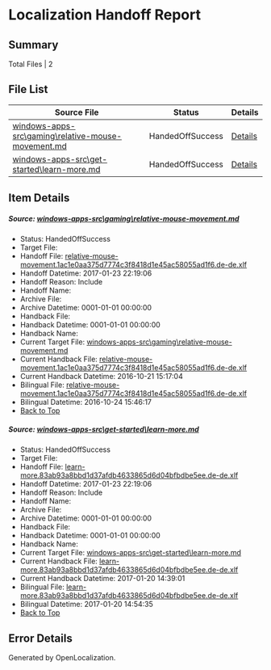 # <a name='report-top'></a> Localization Handoff Report

## Summary
 Total Files | 2

## File List
 Source File | Status | Details 
 ----------- | ------ | ------- 
 [windows-apps-src\gaming\relative-mouse-movement.md](https://cpubwin.visualstudio.com/windows-uwp/_git/windows-uwp/commit/bdbba02125231898ce73f0718c75e245e8af94cf?path=windows-apps-src%2Fgaming%2Frelative-mouse-movement.md&_a=contents) | HandedOffSuccess | [Details](#941855a9fb9bdcaf4cfaa78adf1a1045bdda93ce2637)
 [windows-apps-src\get-started\learn-more.md](https://cpubwin.visualstudio.com/windows-uwp/_git/windows-uwp/commit/18267162baabe636d31d8db8ffb669c1afcb6594?path=windows-apps-src%2Fget-started%2Flearn-more.md&_a=contents) | HandedOffSuccess | [Details](#f39d46c146b2e2bb904935aa3f0854ed6934eb3d3063)

## Item Details
##### <a name='941855a9fb9bdcaf4cfaa78adf1a1045bdda93ce2637'></a> Source: [windows-apps-src\gaming\relative-mouse-movement.md](https://cpubwin.visualstudio.com/windows-uwp/_git/windows-uwp/commit/bdbba02125231898ce73f0718c75e245e8af94cf?path=windows-apps-src%2Fgaming%2Frelative-mouse-movement.md&_a=contents)
* Status: HandedOffSuccess
* Target File: 
* Handoff File: [relative-mouse-movement.1ac1e0aa375d7774c3f8418d1e45ac58055ad1f6.de-de.xlf](https://cpubwin.visualstudio.com/windows-uwp/_git/WDCLib.handoff/commit/1ebc622701b2e7a7bd05d7ad4bc493b04dc741db?path=ol-handoff%2Fcpubwin%2Fwindows-uwp.de-de%2Fmaster%2Frelative-mouse-movement.1ac1e0aa375d7774c3f8418d1e45ac58055ad1f6.de-de.xlf&_a=contents)
* Handoff Datetime: 2017-01-23 22:19:06
* Handoff Reason: Include
* Handoff Name: 
* Archive File: 
* Archive Datetime: 0001-01-01 00:00:00
* Handback File: 
* Handback Datetime: 0001-01-01 00:00:00
* Handback Name: 
* Current Target File: [windows-apps-src\gaming\relative-mouse-movement.md](https://cpubwin.visualstudio.com/windows-uwp/_git/windows-uwp.de-de/commit/c3cc6ddc6f3b2e0e594b3a771a3787b6567d88e5?path=windows-apps-src%2Fgaming%2Frelative-mouse-movement.md&_a=contents)
* Current Handback File: [relative-mouse-movement.1ac1e0aa375d7774c3f8418d1e45ac58055ad1f6.de-de.xlf](https://cpubwin.visualstudio.com/windows-uwp/_git/WDCLib.handback/commit/af7251542093aa676fc710fa76cce8c29961cc27?path=ol-handback%2FMicrosoft%2Fwindows-apps.de-de%2Fmaster%2Frelative-mouse-movement.1ac1e0aa375d7774c3f8418d1e45ac58055ad1f6.de-de.xlf&_a=contents)
* Current Handback Datetime: 2016-10-21 15:17:04
* Bilingual File: [relative-mouse-movement.1ac1e0aa375d7774c3f8418d1e45ac58055ad1f6.de-de.xlf](https://cpubwin.visualstudio.com/windows-uwp/_git/WDCLib.handback/commit/af7251542093aa676fc710fa76cce8c29961cc27?path=ol-handback%2FMicrosoft%2Fwindows-apps.de-de%2Fmaster%2Frelative-mouse-movement.1ac1e0aa375d7774c3f8418d1e45ac58055ad1f6.de-de.xlf&_a=contents)
* Bilingual Datetime: 2016-10-24 15:46:17
* [Back to Top](#report-top)

##### <a name='f39d46c146b2e2bb904935aa3f0854ed6934eb3d3063'></a> Source: [windows-apps-src\get-started\learn-more.md](https://cpubwin.visualstudio.com/windows-uwp/_git/windows-uwp/commit/18267162baabe636d31d8db8ffb669c1afcb6594?path=windows-apps-src%2Fget-started%2Flearn-more.md&_a=contents)
* Status: HandedOffSuccess
* Target File: 
* Handoff File: [learn-more.83ab93a8bbd1d37afdb4633865d6d04bfbdbe5ee.de-de.xlf](https://cpubwin.visualstudio.com/windows-uwp/_git/WDCLib.handoff/commit/1ebc622701b2e7a7bd05d7ad4bc493b04dc741db?path=ol-handoff%2Fcpubwin%2Fwindows-uwp.de-de%2Fmaster%2Flearn-more.83ab93a8bbd1d37afdb4633865d6d04bfbdbe5ee.de-de.xlf&_a=contents)
* Handoff Datetime: 2017-01-23 22:19:06
* Handoff Reason: Include
* Handoff Name: 
* Archive File: 
* Archive Datetime: 0001-01-01 00:00:00
* Handback File: 
* Handback Datetime: 0001-01-01 00:00:00
* Handback Name: 
* Current Target File: [windows-apps-src\get-started\learn-more.md](https://cpubwin.visualstudio.com/windows-uwp/_git/windows-uwp.de-de/commit/fa97ae298d7c03fc41e5bf855e213b212bb5a193?path=windows-apps-src%2Fget-started%2Flearn-more.md&_a=contents)
* Current Handback File: [learn-more.83ab93a8bbd1d37afdb4633865d6d04bfbdbe5ee.de-de.xlf](https://cpubwin.visualstudio.com/windows-uwp/_git/WDCLib.handback/commit/02cb08b8b9c1c148df566a61d6db6f3712556587?path=ol-handback%2Fcpubwin%2Fwindows-uwp.de-de%2Fmaster%2Flearn-more.83ab93a8bbd1d37afdb4633865d6d04bfbdbe5ee.de-de.xlf&_a=contents)
* Current Handback Datetime: 2017-01-20 14:39:01
* Bilingual File: [learn-more.83ab93a8bbd1d37afdb4633865d6d04bfbdbe5ee.de-de.xlf](https://cpubwin.visualstudio.com/windows-uwp/_git/WDCLib.handback/commit/02cb08b8b9c1c148df566a61d6db6f3712556587?path=ol-handback%2Fcpubwin%2Fwindows-uwp.de-de%2Fmaster%2Flearn-more.83ab93a8bbd1d37afdb4633865d6d04bfbdbe5ee.de-de.xlf&_a=contents)
* Bilingual Datetime: 2017-01-20 14:54:35
* [Back to Top](#report-top)


## Error Details

Generated by OpenLocalization.
